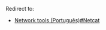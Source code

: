 Redirect to:

*   [Network tools (Português)#Netcat](/index.php/Network_tools_(Portugu%C3%AAs)#Netcat "Network tools (Português)")